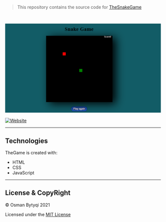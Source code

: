 

  
   > This repository contains the source code  for [TheSnakeGame](https://osmanbytyqi.github.io/TheGame/)


  <br/>
  
  
<p align="center">
  <img src="Screenshot_2.png">
</p>

[![Website](https://img.shields.io/website?down_color=red&down_message=down&label=Game&logo=github&style=for-the-badge&up_color=blue&up_message=up&url=https%3A%2F%2Fthegamee.netlify.app%2F)](https://osmanbytyqi.github.io/TheGame/)

---
 ## Technologies 
 TheGame is created with:
 * HTML
 * CSS
 * JavaScript
 ---
  ## License & CopyRight
 
 © Osman Bytyqi 2021

 Licensed under the [MIT License](https://github.com/OsmanBytyqi/TheGame/blob/master/LICENSE)

 
